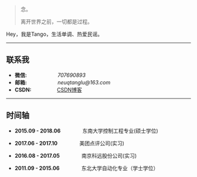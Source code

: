 
> 念。  
>
> 离开世界之前，一切都是过程。

Hey，我是Tango，生活单调、热爱民谣。



---


## **联系我**

- **微信:**　　　　　　_707690893_  
- **邮箱:**　　　　　　_neuqtanglu@163.com_
- **CSDN:**　　　　　[CSDN博客](http://blog.csdn.net/u013291818/)

---


## **时间轴**



- **2015.09 - 2018.06**　　　　  东南大学控制工程专业(硕士学位)

- **2017.06 - 2017.10**　　　　  美团点评公司(实习)

- **2016.08 - 2017.05**　　　　  南京科远股份公司(实习)

- **2011.09 - 2015.06**　　　　  东北大学自动化专业（学士学位） 
